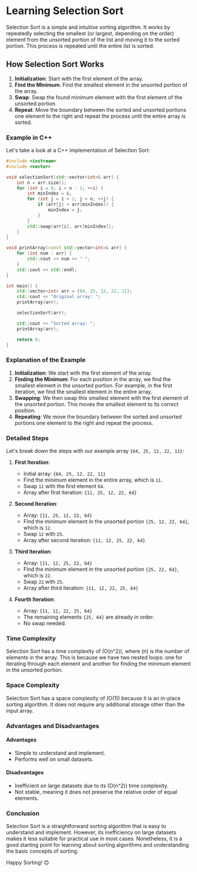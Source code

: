 # Learning Selection Sort

Selection Sort is a simple and intuitive sorting algorithm. It works by repeatedly selecting the smallest (or largest, depending on the order) element from the unsorted portion of the list and moving it to the sorted portion. This process is repeated until the entire list is sorted.

## How Selection Sort Works

1. **Initialization**: Start with the first element of the array.
2. **Find the Minimum**: Find the smallest element in the unsorted portion of the array.
3. **Swap**: Swap the found minimum element with the first element of the unsorted portion.
4. **Repeat**: Move the boundary between the sorted and unsorted portions one element to the right and repeat the process until the entire array is sorted.

### Example in C++

Let's take a look at a C++ implementation of Selection Sort:

```cpp
#include <iostream>
#include <vector>

void selectionSort(std::vector<int>& arr) {
    int n = arr.size();
    for (int i = 0; i < n - 1; ++i) {
        int minIndex = i;
        for (int j = i + 1; j < n; ++j) {
            if (arr[j] < arr[minIndex]) {
                minIndex = j;
            }
        }
        std::swap(arr[i], arr[minIndex]);
    }
}

void printArray(const std::vector<int>& arr) {
    for (int num : arr) {
        std::cout << num << " ";
    }
    std::cout << std::endl;
}

int main() {
    std::vector<int> arr = {64, 25, 12, 22, 11};
    std::cout << "Original array: ";
    printArray(arr);

    selectionSort(arr);

    std::cout << "Sorted array: ";
    printArray(arr);

    return 0;
}
```

### Explanation of the Example

1. **Initialization**: We start with the first element of the array.
2. **Finding the Minimum**: For each position in the array, we find the smallest element in the unsorted portion. For example, in the first iteration, we find the smallest element in the entire array.
3. **Swapping**: We then swap this smallest element with the first element of the unsorted portion. This moves the smallest element to its correct position.
4. **Repeating**: We move the boundary between the sorted and unsorted portions one element to the right and repeat the process.

### Detailed Steps

Let's break down the steps with our example array `{64, 25, 12, 22, 11}`:

1. **First Iteration**:
   - Initial array: `{64, 25, 12, 22, 11}`
   - Find the minimum element in the entire array, which is `11`.
   - Swap `11` with the first element `64`.
   - Array after first iteration: `{11, 25, 12, 22, 64}`

2. **Second Iteration**:
   - Array: `{11, 25, 12, 22, 64}`
   - Find the minimum element in the unsorted portion `{25, 12, 22, 64}`, which is `12`.
   - Swap `12` with `25`.
   - Array after second iteration: `{11, 12, 25, 22, 64}`

3. **Third Iteration**:
   - Array: `{11, 12, 25, 22, 64}`
   - Find the minimum element in the unsorted portion `{25, 22, 64}`, which is `22`.
   - Swap `22` with `25`.
   - Array after third iteration: `{11, 12, 22, 25, 64}`

4. **Fourth Iteration**:
   - Array: `{11, 12, 22, 25, 64}`
   - The remaining elements `{25, 64}` are already in order.
   - No swap needed.

### Time Complexity

Selection Sort has a time complexity of \(O(n^2)\), where \(n\) is the number of elements in the array. This is because we have two nested loops: one for iterating through each element and another for finding the minimum element in the unsorted portion.

### Space Complexity

Selection Sort has a space complexity of \(O(1)\) because it is an in-place sorting algorithm. It does not require any additional storage other than the input array.

### Advantages and Disadvantages

#### Advantages
- Simple to understand and implement.
- Performs well on small datasets.

#### Disadvantages
- Inefficient on large datasets due to its \(O(n^2)\) time complexity.
- Not stable, meaning it does not preserve the relative order of equal elements.

### Conclusion

Selection Sort is a straightforward sorting algorithm that is easy to understand and implement. However, its inefficiency on large datasets makes it less suitable for practical use in most cases. Nonetheless, it is a good starting point for learning about sorting algorithms and understanding the basic concepts of sorting.

Happy Sorting! 😊

